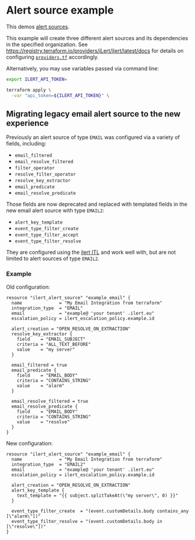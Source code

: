 # Alert source example

This demos [alert sources](https://docs.ilert.com/getting-started/readme#alert-source-aka-inbound-integration).

This example will create three different alert sources and its dependencies in the specified organization. See https://registry.terraform.io/providers/iLert/ilert/latest/docs for details on configuring [`providers.tf`](./providers.tf) accordingly.

Alternatively, you may use variables passed via command line:

```sh
export ILERT_API_TOKEN=
```

```sh
terraform apply \
  -var "api_token=${ILERT_API_TOKEN}" \
```

## Migrating legacy email alert source to the new experience

Previously an alert source of type `EMAIL` was configured via a variety of fields, including:

- `email_filtered`
- `email_resolve_filtered`
- `filter_operator`
- `resolve_filter_operator`
- `resolve_key_extractor`
- `email_predicate`
- `email_resolve_predicate`

Those fields are now deprecated and replaced with templated fields in the new email alert source with type `EMAIL2`:

- `alert_key_template`
- `event_type_filter_create`
- `event_type_filter_accept`
- `event_type_filter_resolve`

They are configured using the [ilert ITL](https://docs.ilert.com/rest-api/icl-ilert-condition-language) and work well with, but are not limited to alert sources of type `EMAIL2`.

### Example

Old configuration:

```hcl
resource "ilert_alert_source" "example_email" {
  name              = "My Email Integration from terraform"
  integration_type  = "EMAIL"
  email             = "example@ 'your tenant' .ilert.eu"
  escalation_policy = ilert_escalation_policy.example.id

  alert_creation = "OPEN_RESOLVE_ON_EXTRACTION"
  resolve_key_extractor {
    field    = "EMAIL_SUBJECT"
    criteria = "ALL_TEXT_BEFORE"
    value    = "my server"
  }

  email_filtered = true
  email_predicate {
    field    = "EMAIL_BODY"
    criteria = "CONTAINS_STRING"
    value    = "alarm"
  }

  email_resolve_filtered = true
  email_resolve_predicate {
    field    = "EMAIL_BODY"
    criteria = "CONTAINS_STRING"
    value    = "resolve"
  }
}
```

New configuration:

```hcl
resource "ilert_alert_source" "example_email" {
  name              = "My Email Integration from terraform"
  integration_type  = "EMAIL2"
  email             = "example@ 'your tenant' .ilert.eu"
  escalation_policy = ilert_escalation_policy.example.id

  alert_creation = "OPEN_RESOLVE_ON_EXTRACTION"
  alert_key_template {
    text_template = "{{ subject.splitTakeAt(\"my server\", 0) }}"
  }

  event_type_filter_create  = "(event.customDetails.body contains_any [\"alarm\"])"
  event_type_filter_resolve = "(event.customDetails.body in [\"resolve\"])"
}
```

